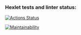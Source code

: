 ### Hexlet tests and linter status:
[![Actions Status](https://github.com/patronussun/frontend-project-46/workflows/hexlet-check/badge.svg)](https://github.com/patronussun/frontend-project-46/actions)

[![Maintainability](https://api.codeclimate.com/v1/badges/35eff77cbe26550166de/maintainability)](https://codeclimate.com/github/patronussun/frontend-project-46/maintainability)